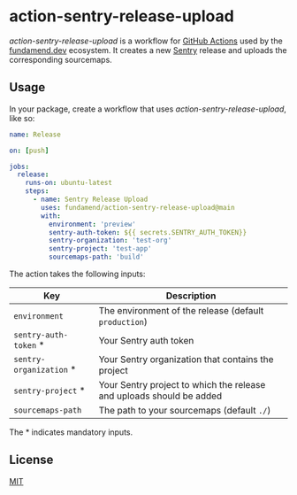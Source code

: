 # action-sentry-release-upload

_action-sentry-release-upload_ is a workflow for [GitHub Actions] used by the [fundamend.dev] ecosystem.
It creates a new [Sentry] release and uploads the corresponding sourcemaps.

## Usage

In your package, create a workflow that uses _action-sentry-release-upload_, like so:

```yaml
name: Release

on: [push]

jobs:
  release:
    runs-on: ubuntu-latest
    steps:
      - name: Sentry Release Upload
        uses: fundamend/action-sentry-release-upload@main
        with:
          environment: 'preview'
          sentry-auth-token: ${{ secrets.SENTRY_AUTH_TOKEN}}
          sentry-organization: 'test-org'
          sentry-project: 'test-app'
          sourcemaps-path: 'build'
```

The action takes the following inputs:

| Key                      | Description                                                          |
| ------------------------ | -------------------------------------------------------------------- |
| `environment`            | The environment of the release (default `production`)                |
| `sentry-auth-token` \*   | Your Sentry auth token                                               |
| `sentry-organization` \* | Your Sentry organization that contains the project                   |
| `sentry-project` \*      | Your Sentry project to which the release and uploads should be added |
| `sourcemaps-path`        | The path to your sourcemaps (default `./`)                           |

The \* indicates mandatory inputs.

## License

[MIT]

[fundamend.dev]: https://fundamend.dev
[github actions]: https://docs.github.com/en/actions
[github]: https://github.com/
[mit]: https://choosealicense.com/licenses/mit/
[sentry]: https://sentry.io
